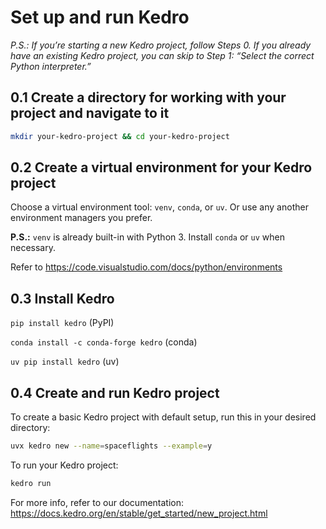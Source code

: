 # Set up and run Kedro
*P.S.: If you’re starting a new Kedro project, follow Steps 0. If you already have an existing Kedro project, you can skip to Step 1: “Select the correct Python interpreter.”*

## 0.1 Create a directory for working with your project and navigate to it

```bash
mkdir your-kedro-project && cd your-kedro-project
```

## 0.2 Create a virtual environment for your Kedro project

Choose a virtual environment tool: `venv`, `conda`, or `uv`. Or use any another environment managers you prefer.

**P.S.:** `venv` is already built-in with Python 3. Install `conda` or `uv` when necessary.

Refer to https://code.visualstudio.com/docs/python/environments

## 0.3 Install Kedro

`pip install kedro` (PyPI)

`conda install -c conda-forge kedro` (conda)

`uv pip install kedro` (uv)

## 0.4 Create and run Kedro project

To create a basic Kedro project with default setup, run this in your desired directory:
```bash
uvx kedro new --name=spaceflights --example=y
```

To run your Kedro project:
```bash
kedro run
```

For more info, refer to our documentation: https://docs.kedro.org/en/stable/get_started/new_project.html